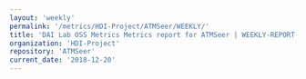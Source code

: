 ```yaml
---
layout: 'weekly'
permalink: '/metrics/HDI-Project/ATMSeer/WEEKLY/'
title: 'DAI Lab OSS Metrics Metrics report for ATMSeer | WEEKLY-REPORT-2018-12-20'
organization: 'HDI-Project'
repository: 'ATMSeer'
current_date: '2018-12-20'
---
```


